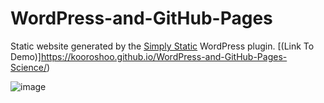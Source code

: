 # WordPress-and-GitHub-Pages
Static website generated by the [Simply Static](https://wordpress.org/plugins/simply-static/) WordPress plugin. [(Link To Demo)]https://kooroshoo.github.io/WordPress-and-GitHub-Pages-Science/)

![image](https://user-images.githubusercontent.com/26629624/158828434-52d86a13-df73-483e-923c-3e398ec84e2e.png)
